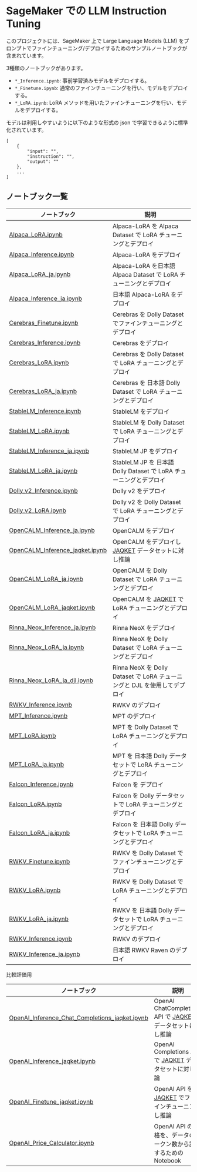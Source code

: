 # SageMaker での LLM Instruction Tuning

このプロジェクトには、SageMaker 上で Large Language Models (LLM) をプロンプトでファインチューニング/デプロイするためのサンプルノートブックが含まれています。

3種類のノートブックがあります。

- `*_Inference.ipynb`: 事前学習済みモデルをデプロイする。
- `*_Finetune.ipynb`: 通常のファインチューニングを行い、モデルをデプロイする。
- `*_LoRA.ipynb`: LoRA メソッドを用いたファインチューニングを行い、モデルをデプロイする。

モデルは利用しやすいように以下のような形式の json で学習できるように標準化されています。

```
[
    {
        "input": "",
        "instruction": "",
        "output": ""
    },
    ...
]
```

## ノートブック一覧

| ノートブック | 説明 |
| -------- | ----------- |
| [Alpaca_LoRA.ipynb](Transformers/Alpaca_LoRA.ipynb) | Alpaca-LoRA を Alpaca Dataset で LoRA チューニングとデプロイ |
| [Alpaca_Inference.ipynb](Transformers/Alpaca_Inference.ipynb) | Alpaca-LoRA をデプロイ |
| [Alpaca_LoRA_ja.ipynb](Transformers/Alpaca_LoRA_ja.ipynb) | Alpaca-LoRA を日本語 Alpaca Dataset で LoRA チューニングとデプロイ |
| [Alpaca_Inference_ja.ipynb](Transformers/Alpaca_Inference_ja.ipynb) | 日本語 Alpaca-LoRA をデプロイ |
| [Cerebras_Finetune.ipynb](Transformers/Cerebras_Finetune.ipynb) | Cerebras を Dolly Dataset でファインチューニングとデプロイ |
| [Cerebras_Inference.ipynb](Transformers/Cerebras_Inference.ipynb) | Cerebras をデプロイ |
| [Cerebras_LoRA.ipynb](Transformers/Cerebras_LoRA.ipynb) | Cerebras を Dolly Dataset で LoRA チューニングとデプロイ |
| [Cerebras_LoRA_ja.ipynb](Transformers/Cerebras_LoRA_ja.ipynb) | Cerebras を 日本語 Dolly Dataset で LoRA チューニングとデプロイ |
| [StableLM_Inference.ipynb](Transformers/StableLM_Inference.ipynb) | StableLM をデプロイ |
| [StableLM_LoRA.ipynb](Transformers/StableLM_LoRA.ipynb) | StableLM を Dolly Dataset で LoRA チューニングとデプロイ |
| [StableLM_Inference_ja.ipynb](Transformers/StableLM_Inference_ja.ipynb) | StableLM JP をデプロイ |
| [StableLM_LoRA_ja.ipynb](Transformers/StableLM_LoRA_ja.ipynb) | StableLM JP を 日本語 Dolly Dataset で LoRA チューニングとデプロイ |
| [Dolly_v2_Inference.ipynb](Transformers/Dolly_v2_Inference.ipynb) | Dolly v2 をデプロイ |
| [Dolly_v2_LoRA.ipynb](Transformers/Dolly_v2_LoRA.ipynb) | Dolly v2 を Dolly Dataset で LoRA チューニングとデプロイ |
| [OpenCALM_Inference_ja.ipynb](Transformers/OpenCALM_Inference_ja.ipynb) | OpenCALM をデプロイ |
| [OpenCALM_Inference_jaqket.ipynb](Transformers/OpenCALM_Inference_jaqket.ipynb) | OpenCALM をデプロイし [JAQKET](https://www.nlp.ecei.tohoku.ac.jp/projects/jaqket/) データセットに対し推論 |
| [OpenCALM_LoRA_ja.ipynb](Transformers/OpenCALM_LoRA_ja.ipynb) | OpenCALM を Dolly Dataset で LoRA チューニングとデプロイ |
| [OpenCALM_LoRA_jaqket.ipynb](Transformers/OpenCALM_LoRA_jaqket.ipynb) | OpenCALM を [JAQKET](https://www.nlp.ecei.tohoku.ac.jp/projects/jaqket/) で LoRA チューニングとデプロイ |
| [Rinna_Neox_Inference_ja.ipynb](Transformers/Rinna_Neox_Inference_ja.ipynb) | Rinna NeoX をデプロイ |
| [Rinna_Neox_LoRA_ja.ipynb](Transformers/Rinna_Neox_LoRA_ja.ipynb) | Rinna NeoX を Dolly Dataset で LoRA チューニングとデプロイ |
| [Rinna_Neox_LoRA_ja_djl.ipynb](Transformers/Rinna_Neox_LoRA_ja_djl.ipynb) | Rinna NeoX を Dolly Dataset で LoRA チューニングと DJL を使用してデプロイ |
| [RWKV_Inference.ipynb](Transformers/RWKV_Inference.ipynb) | RWKV のデプロイ |
| [MPT_Inference.ipynb](Transformers/MPT_Inference.ipynb) | MPT のデプロイ |
| [MPT_LoRA.ipynb](Transformers/MPT_LoRA.ipynb) | MPT を Dolly Dataset で LoRA チューニングとデプロイ |
| [MPT_LoRA_ja.ipynb](Transformers/MPT_LoRA_ja.ipynb) | MPT を 日本語 Dolly データセットで LoRA チューニングとデプロイ |
| [Falcon_Inference.ipynb](Transformers/Falcon_Inference.ipynb) | Falcon を デプロイ |
| [Falcon_LoRA.ipynb](Transformers/Falcon_LoRA.ipynb) | Falcon を Dolly データセットで LoRA チューニングとデプロイ |
| [Falcon_LoRA_ja.ipynb](Transformers/Falcon_LoRA_ja.ipynb) | Falcon を 日本語 Dolly データセットで LoRA チューニングとデプロイ |
| [RWKV_Finetune.ipynb](RWKV/RWKV_Finetune.ipynb) | RWKV を Dolly Dataset でファインチューニングとデプロイ |
| [RWKV_LoRA.ipynb](RWKV/RWKV_Finetune.ipynb) | RWKV を Dolly Dataset で LoRA チューニングとデプロイ |
| [RWKV_LoRA_ja.ipynb](RWKV/RWKV_Finetune.ipynb) | RWKV を 日本語 Dolly データセットで LoRA チューニングとデプロイ |
| [RWKV_Inference.ipynb](RWKV/RWKV_Inference.ipynb) | RWKV のデプロイ |
| [RWKV_Inference_ja.ipynb](RWKV/RWKV_Inference_ja.ipynb) | 日本語 RWKV Raven のデプロイ |

比較評価用

| ノートブック | 説明 |
| -------- | ----------- |
| [OpenAI_Inference_Chat_Completions_jaqket.ipynb](OpenAI/OpenAI_Inference_Chat_Completions_jaqket.ipynb) | OpenAI ChatCompletions API で [JAQKET](https://www.nlp.ecei.tohoku.ac.jp/projects/jaqket/) データセットに対し推論 |
| [OpenAI_Inference_jaqket.ipynb](OpenAI/OpenAI_Inference_Completions_jaqket.ipynb) | OpenAI Completions API で [JAQKET](https://www.nlp.ecei.tohoku.ac.jp/projects/jaqket/) データセットに対し推論 |
| [OpenAI_Finetune_jaqket.ipynb](OpenAI/OpenAI_Finetune_jaqket.ipynb) | OpenAI API を [JAQKET](https://www.nlp.ecei.tohoku.ac.jp/projects/jaqket/) でファインチューニングし推論 |
| [OpenAI_Price_Calculator.ipynb](OpenAI/OpenAI_Price_Calculator.ipynb) | OpenAI API の価格を、データのトークン数から試算するための Notebook |
